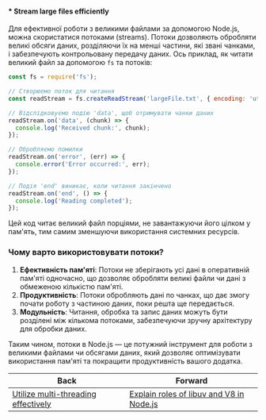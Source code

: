 #### * Stream large files efficiently

Для ефективної роботи з великими файлами за допомогою Node.js, можна скористатися потоками (streams). Потоки дозволяють обробляти великі обсяги даних, розділяючи їх на менші частини, які звані чанками, і забезпечують контрольовану передачу даних. Ось приклад, як читати великий файл за допомогою `fs` та потоків:

```javascript
const fs = require('fs');

// Створюємо поток для читання
const readStream = fs.createReadStream('largeFile.txt', { encoding: 'utf8' });

// Відслідковуємо подію 'data', щоб отримувати чанки даних
readStream.on('data', (chunk) => {
  console.log('Received chunk:', chunk);
});

// Обробляємо помилки
readStream.on('error', (err) => {
  console.error('Error occurred:', err);
});

// Подія 'end' виникає, коли читання закінчено
readStream.on('end', () => {
  console.log('Reading completed');
});
```

Цей код читає великий файл порціями, не завантажуючи його цілком у пам'ять, тим самим зменшуючи використання системних ресурсів.

### Чому варто використовувати потоки?
1. **Ефективність пам'яті**: Потоки не зберігають усі дані в оперативній пам'яті одночасно, що дозволяє обробляти великі файли чи дані з обмеженою кількістю пам'яті.
2. **Продуктивність**: Потоки обробляють дані по чанках, що дає змогу почати роботу з частиною даних, поки решта ще передається.
3. **Модульність**: Читання, обробка та запис даних можуть бути розділені між кількома потоками, забезпечуючи зручну архітектуру для обробки даних.

Таким чином, потоки в Node.js — це потужний інструмент для роботи з великими файлами чи обсягами даних, який дозволяє оптимізувати використання пам'яті та покращити продуктивність вашого додатка.

| Back | Forward |
|---|---|
| [Utilize multi-threading effectively](/ua/middle/nodejs/use-multiple-threads-efficiently.md)  | [Explain roles of libuv and V8 in Node.js](/ua/middle/nodejs/what-are-the-roles-of-libuv-and-v8-in-nodejs.md) |